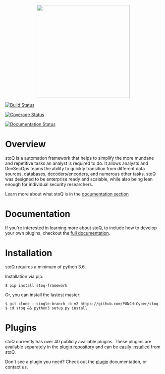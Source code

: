 <p align="center">
<img src="http://stoq.punchcyber.com/i/stoq.png" width="300"><br />
</p>

[![Build Status](https://travis-ci.org/PUNCH-Cyber/stoq.svg?branch=v2)](https://travis-ci.org/PUNCH-Cyber/stoq)

[![Coverage Status](https://coveralls.io/repos/github/PUNCH-Cyber/stoq/badge.svg?branch=v2)](https://coveralls.io/github/PUNCH-Cyber/stoq?branch=v2)

[![Documentation Status](https://readthedocs.org/projects/stoq-framework/badge/?version=documentation)](https://stoq-framework.readthedocs.io/en/documentation/)

# Overview

stoQ is a automation framework that helps to simplify the more mundane and
repetitive tasks an analyst is required to do. It allows analysts and
DevSecOps teams the ability to quickly transition from different data sources,
databases, decoders/encoders, and numerous other tasks. stoQ was designed to be
enterprise ready and scalable, while also being lean enough for individual security
researchers.

Learn more about what stoQ is in the [documentation section](https://stoq-framework.readthedocs.io/en/documentation/)

# Documentation

If you're interested in learning more about stoQ, to include how to develop your own plugins,
checkout the [full documentation](https://stoq-framework.readthedocs.io/).

# Installation

stoQ requires a minimum of python 3.6.

Installation via pip:

    $ pip install stoq-framework

Or, you can install the lastest master:

    $ git clone --single-branch -b v2 https://github.com/PUNCH-Cyber/stoq
    $ cd stoq && python3 setup.py install

# Plugins

stoQ currently has over 40 publicly available plugins. These plugins are
available separately in the [plugin repository](https://github.com/PUNCH-Cyber/stoq-plugins-public/tree/v2) and can be [easily installed](https://stoq-framework.readthedocs.io/en/documentation/user/installation.html#installing-plugins) from stoQ.

Don't see a plugin you need? Check out the [plugin](https://stoq-framework.readthedocs.io/en/documentation/dev/plugin_overview.html) documentation, or contact us.
